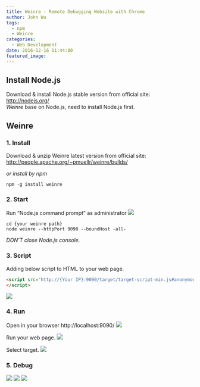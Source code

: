 ```yaml
---
title: Weinre - Remote Debugging Website with Chrome
author: John Wu
tags:
  - npm
  - Weinre
categories:
  - Web Development
date: 2016-12-16 11:44:00
featured_image:
---
```

## Install Node.js

Download & install Node.js stable version from official site: http://nodejs.org/  
*Weinre* base on Node.js, need to install Node.js first.

## Weinre

### 1. Install

Download & unzip Weinre latest version from official site:  
http://people.apache.org/~pmuellr/weinre/builds/

*or install by npm*
```
npm -g install weinre
```

<!-- more -->

### 2. Start

Run “Node.js command prompt” as administrator
![](/images/pasted-5.png)
```
cd {your weinre path}
node weinre --httpPort 9090 --boundHost -all-
```
*DON’T close Node.js console.*

### 3. Script

Adding below script to HTML to your web page.
``` html
<script src="http://{Your IP}:9090/target/target-script-min.js#anonymous">
</script>
```
![](/images/pasted-7.png)

### 4. Run

Open in your browser http://localhost:9090/
![](/images/pasted-6.png)

Run your web page.
![](/images/pasted-8.png)

Select target.
![](/images/pasted-9.png)

### 5. Debug

![](/images/pasted-16.png)
![](/images/pasted-13.png)
![](/images/pasted-14.png)